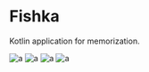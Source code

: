 # Fishka

Kotlin application for memorization.

![a](https://github.com/lukoq/Fishka-app/blob/master/screenshot_01.png)
![a](https://github.com/lukoq/Fishka-app/blob/master/screenshot_02.png)
![a](https://github.com/lukoq/Fishka-app/blob/master/screenshot_03.png)
![a](https://github.com/lukoq/Fishka-app/blob/master/screenshot_04.png)
